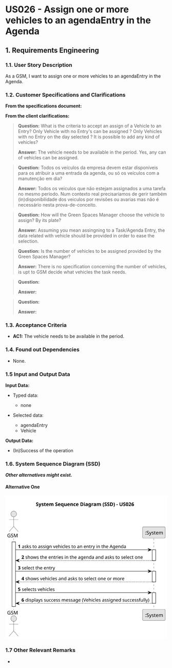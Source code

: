 # US026 - Assign one or more vehicles to an agendaEntry in the Agenda


## 1. Requirements Engineering

### 1.1. User Story Description

As a GSM, I want to assign one or more vehicles to an agendaEntry in
the Agenda.

### 1.2. Customer Specifications and Clarifications 

**From the specifications document:**

>  

**From the client clarifications:**

> **Question:** What is the criteria to accept an assign of a Vehicle to an Entry? 
Only Vehicle with no Entry's can be assigned ?
Only Vehicles with no Entry on the day selected ?
It is possible to add any kind of vehicles?
>
> **Answer:** The vehicle needs to be available in the period.
Yes, any can of vehicles can be assigned.

> **Question:** Todos os veículos da empresa devem estar disponíveis para os atribuir a uma entrada da agenda, ou só os veículos com a manutenção em dia?
>
> **Answer:** Todos os veiculos que não estejam assignados a uma tarefa no mesmo periodo.
Num contexto real precisariamos de gerir também (in)disponibilidade dos veiculos por revisões ou avarias mas não é necessário nesta prova-de-conceito.

> **Question:** How will the Green Spaces Manager choose the vehicle to assign? By its plate?
>
> **Answer:** Assuming you mean assingning to a Task/Agenda Entry, the data related with vehicle should be provided in order to ease the selection.

> **Question:** Is the number of vehicles to be assigned provided by the Green Spaces Manager?
>
> **Answer:** There is no specification concerning the number of vehicles, is upt to GSM decide what vehicles the task needs.

> **Question:**
>
> **Answer:**

> **Question:**
>
> **Answer:**


### 1.3. Acceptance Criteria

* **AC1:** The vehicle needs to be available in the period.

### 1.4. Found out Dependencies

* None.

### 1.5 Input and Output Data

**Input Data:**

* Typed data:
    * none
	
* Selected data:
    * agendaEntry
    * Vehicle

**Output Data:**

* (In)Success of the operation

### 1.6. System Sequence Diagram (SSD)

**_Other alternatives might exist._**

#### Alternative One

![System Sequence Diagram - Alternative One](svg/us026-system-sequence-diagram-alternative-one.svg)

### 1.7 Other Relevant Remarks

* 